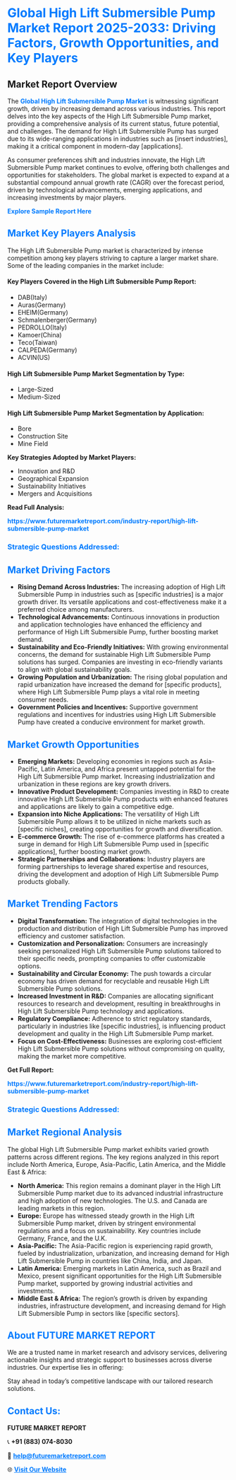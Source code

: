 <h1 style="color: #007BFF;">Global High Lift Submersible Pump Market Report 2025-2033: Driving Factors, Growth Opportunities, and Key Players</h1>

<section id="overview">
<h2>Market Report Overview</h2>
<p>The <a href="https://www.futuremarketreport.com/industry-report/high-lift-submersible-pump-market" style="color: #007BFF; text-decoration: none;"><strong>Global High Lift Submersible Pump Market</strong></a> is witnessing significant growth, driven by increasing demand across various industries. This report delves into the key aspects of the High Lift Submersible Pump market, providing a comprehensive analysis of its current status, future potential, and challenges. The demand for High Lift Submersible Pump has surged due to its wide-ranging applications in industries such as [insert industries], making it a critical component in modern-day [applications].</p>
<p>As consumer preferences shift and industries innovate, the High Lift Submersible Pump market continues to evolve, offering both challenges and opportunities for stakeholders. The global market is expected to expand at a substantial compound annual growth rate (CAGR) over the forecast period, driven by technological advancements, emerging applications, and increasing investments by major players.</p>
</section>

<section id="overview">
<p><a href="https://www.futuremarketreport.com/request-sample/reportId=97812" style="color: #007BFF; text-decoration: none;"><strong>Explore Sample Report Here</strong></a></p>
</section>

<section id="key-players">
<h2 style="color: #007BFF;">Market Key Players Analysis</h2>
<p>The High Lift Submersible Pump market is characterized by intense competition among key players striving to capture a larger market share. Some of the leading companies in the market include:</p>
<h4>Key Players Covered in the High Lift Submersible Pump Report:</h4>
<ul><li>DAB(Italy)</li><li>Auras(Germany)</li><li>EHEIM(Germany)</li><li>Schmalenberger(Germany)</li><li>PEDROLLO(Italy)</li><li>Kamoer(China)</li><li>Teco(Taiwan)</li><li>CALPEDA(Germany)</li><li>ACVIN(US)</li></ul>
<h4>High Lift Submersible Pump Market Segmentation by Type:</h4>
<ul><li>Large-Sized</li><li>Medium-Sized</li></ul>

<h4>High Lift Submersible Pump Market Segmentation by Application:</h4>
<ul><li>Bore</li><li>Construction Site</li><li>Mine Field</li></ul>
<p><strong>Key Strategies Adopted by Market Players:</strong></p>
<ul>
<li>Innovation and R&D</li>
<li>Geographical Expansion</li>
<li>Sustainability Initiatives</li>
<li>Mergers and Acquisitions</li>
</ul>
</section>

<section>
<p><strong>Read Full Analysis: </strong></p><a href="https://www.futuremarketreport.com/industry-report/high-lift-submersible-pump-market" style="color: #007BFF; text-decoration: none;"><strong>https://www.futuremarketreport.com/industry-report/high-lift-submersible-pump-market</strong></a>
<h3 style="color: #007BFF;">Strategic Questions Addressed:</h3>
</section>

<section id="driving-factors">
<h2 style="color: #007BFF;">Market Driving Factors</h2>
<ul>
<li><strong>Rising Demand Across Industries:</strong> The increasing adoption of High Lift Submersible Pump in industries such as [specific industries] is a major growth driver. Its versatile applications and cost-effectiveness make it a preferred choice among manufacturers.</li>
<li><strong>Technological Advancements:</strong> Continuous innovations in production and application technologies have enhanced the efficiency and performance of High Lift Submersible Pump, further boosting market demand.</li>
<li><strong>Sustainability and Eco-Friendly Initiatives:</strong> With growing environmental concerns, the demand for sustainable High Lift Submersible Pump solutions has surged. Companies are investing in eco-friendly variants to align with global sustainability goals.</li>
<li><strong>Growing Population and Urbanization:</strong> The rising global population and rapid urbanization have increased the demand for [specific products], where High Lift Submersible Pump plays a vital role in meeting consumer needs.</li>
<li><strong>Government Policies and Incentives:</strong> Supportive government regulations and incentives for industries using High Lift Submersible Pump have created a conducive environment for market growth.</li>
</ul>
</section>

<section id="growth-opportunities">
<h2 style="color: #007BFF;">Market Growth Opportunities</h2>
<ul>
<li><strong>Emerging Markets:</strong> Developing economies in regions such as Asia-Pacific, Latin America, and Africa present untapped potential for the High Lift Submersible Pump market. Increasing industrialization and urbanization in these regions are key growth drivers.</li>
<li><strong>Innovative Product Development:</strong> Companies investing in R&D to create innovative High Lift Submersible Pump products with enhanced features and applications are likely to gain a competitive edge.</li>
<li><strong>Expansion into Niche Applications:</strong> The versatility of High Lift Submersible Pump allows it to be utilized in niche markets such as [specific niches], creating opportunities for growth and diversification.</li>
<li><strong>E-commerce Growth:</strong> The rise of e-commerce platforms has created a surge in demand for High Lift Submersible Pump used in [specific applications], further boosting market growth.</li>
<li><strong>Strategic Partnerships and Collaborations:</strong> Industry players are forming partnerships to leverage shared expertise and resources, driving the development and adoption of High Lift Submersible Pump products globally.</li>
</ul>
</section>

<section id="trending-factors">
<h2 style="color: #007BFF;">Market Trending Factors</h2>
<ul>
<li><strong>Digital Transformation:</strong> The integration of digital technologies in the production and distribution of High Lift Submersible Pump has improved efficiency and customer satisfaction.</li>
<li><strong>Customization and Personalization:</strong> Consumers are increasingly seeking personalized High Lift Submersible Pump solutions tailored to their specific needs, prompting companies to offer customizable options.</li>
<li><strong>Sustainability and Circular Economy:</strong> The push towards a circular economy has driven demand for recyclable and reusable High Lift Submersible Pump solutions.</li>
<li><strong>Increased Investment in R&D:</strong> Companies are allocating significant resources to research and development, resulting in breakthroughs in High Lift Submersible Pump technology and applications.</li>
<li><strong>Regulatory Compliance:</strong> Adherence to strict regulatory standards, particularly in industries like [specific industries], is influencing product development and quality in the High Lift Submersible Pump market.</li>
<li><strong>Focus on Cost-Effectiveness:</strong> Businesses are exploring cost-efficient High Lift Submersible Pump solutions without compromising on quality, making the market more competitive.</li>
</ul>
</section>

<section>
<p><strong>Get Full Report: </strong></p><a href="https://www.futuremarketreport.com/industry-report/high-lift-submersible-pump-market" style="color: #007BFF; text-decoration: none;"><strong>https://www.futuremarketreport.com/industry-report/high-lift-submersible-pump-market</strong></a>
<h3 style="color: #007BFF;">Strategic Questions Addressed:</h3>
</section>


<section id="regional-analysis">
<h2 style="color: #007BFF;">Market Regional Analysis</h2>
<p>The global High Lift Submersible Pump market exhibits varied growth patterns across different regions. The key regions analyzed in this report include North America, Europe, Asia-Pacific, Latin America, and the Middle East & Africa:</p>
<ul>
<li><strong>North America:</strong> This region remains a dominant player in the High Lift Submersible Pump market due to its advanced industrial infrastructure and high adoption of new technologies. The U.S. and Canada are leading markets in this region.</li>
<li><strong>Europe:</strong> Europe has witnessed steady growth in the High Lift Submersible Pump market, driven by stringent environmental regulations and a focus on sustainability. Key countries include Germany, France, and the U.K.</li>
<li><strong>Asia-Pacific:</strong> The Asia-Pacific region is experiencing rapid growth, fueled by industrialization, urbanization, and increasing demand for High Lift Submersible Pump in countries like China, India, and Japan.</li>
<li><strong>Latin America:</strong> Emerging markets in Latin America, such as Brazil and Mexico, present significant opportunities for the High Lift Submersible Pump market, supported by growing industrial activities and investments.</li>
<li><strong>Middle East & Africa:</strong> The region’s growth is driven by expanding industries, infrastructure development, and increasing demand for High Lift Submersible Pump in sectors like [specific sectors].</li>
</ul>
</section>

<footer>
<h2 style="color: #007BFF;">About FUTURE MARKET REPORT</h2>
<p>We are a trusted name in market research and advisory services, delivering actionable insights and strategic support to businesses across diverse industries. Our expertise lies in offering:</p>

<p>Stay ahead in today’s competitive landscape with our tailored research solutions.</p>

<h2 style="color: #007BFF;">Contact Us:</h2>
<p><strong>FUTURE MARKET REPORT</strong></p>
<p>📞 <strong>+91 (883) 074-8030</strong></p>
<p>📧 <strong><a href="mailto:help@futuremarketreport.com" style="color: #007BFF;">help@futuremarketreport.com</a></strong></p>
<p>🌐 <strong><a href="https://www.futuremarketreport.com/" style="color: #007BFF;">Visit Our Website</a></strong></p>
</footer>